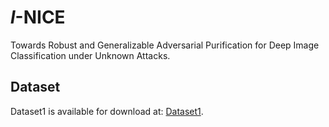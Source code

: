 # *l*-NICE
Towards Robust and Generalizable Adversarial  Purification for Deep Image Classification under  Unknown Attacks.

## Dataset
Dataset1 is available for download at: [Dataset1](https://drive.google.com/drive/folders/1la6BxJ9329XmV6JTQM8gOh3v0GGgccWl).
